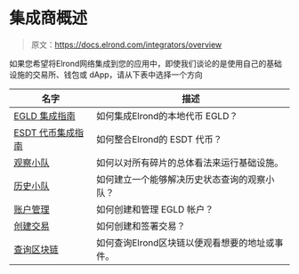 # 集成商概述

> 原文：<https://docs.elrond.com/integrators/overview>

 如果您希望将Elrond网络集成到您的应用中，即使我们谈论的是使用自己的基础设施的交易所、钱包或 dApp，请从下表中选择一个方向

| 名字 | 描述 |
| --- | --- |
| [EGLD 集成指南](/integrators/egld-integration-guide) | 如何集成Elrond的本地代币 EGLD？ |
| [ESDT 代币集成指南](/integrators/esdt-tokens-integration-guide) | 如何整合Elrond的 ESDT 代币？ |
| [观察小队](/integrators/observing-squad) | 如何以对所有碎片的总体看法来运行基础设施。 |
| [历史小队](/integrators/deep-history-squad) | 如何建立一个能够解决历史状态查询的观察小队？ |
| [账户管理](/integrators/accounts-management) | 如何创建和管理 EGLD 帐户？ |
| [创建交易](/integrators/creating-transactions) | 如何创建和签署交易？ |
| [查询区块链](/integrators/querying-the-blockchain) | 如何查询Elrond区块链以便观看想要的地址或事件。 |